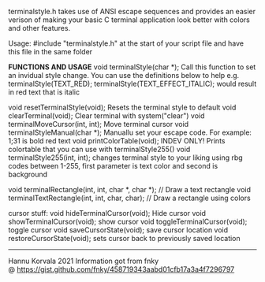 terminalstyle.h takes use of ANSI escape sequences and provides an easier verison of making your basic C terminal application look better with colors and other features.

Usage:
#include "terminalstyle.h" at the start of your script file and have this file in the same folder

**********FUNCTIONS AND USAGE**********
void terminalStyle(char *);		Call this function to set an invidual style change. You can use the definitions below to help
					e.g. terminalStyle(TEXT_RED); terminalStyle(TEXT_EFFECT_ITALIC); would result in red text that is italic
					
void resetTerminalStyle(void);		Resets the terminal style to default
void clearTerminal(void);		Clear terminal with system("clear")
void terminalMoveCursor(int, int);	Move terminal cursor
void terminalStyleManual(char *);	Manuallu set your escape code. For example: 1;31 is bold red text
void printColorTable(void);		INDEV ONLY! Prints colortable that you can use with terminalStyle255()
void terminalStyle255(int, int);	changes terminal style to your liking using rbg codes between 1-255, first parameter is text color and second is background

void terminalRectangle(int, int, char *, char *);	// Draw a text rectangle
void terminalTextRectangle(int, int, char, char);	// Draw a rectangle using colors

cursor stuff:
void hideTerminalCursor(void);		Hide cursor
void showTerminalCursor(void);		show cursor
void toggleTerminalCursor(void);	toggle cursor
void saveCursorState(void);		save cursor location
void restoreCursorState(void);		sets cursor back to previously saved location
***************************************

Hannu Korvala 2021
Information got from fnky @ https://gist.github.com/fnky/458719343aabd01cfb17a3a4f7296797
